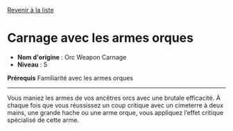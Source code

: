 [Revenir à la liste](list.md)

# Carnage avec les armes orques

 * **Nom d'origine** : Orc Weapon Carnage
 * **Niveau** : 5


<p><strong>Prérequis</strong> Familiarité avec les armes orques</p>
<hr>
<p>Vous maniez les armes de vos ancêtres orcs avec une brutale efficacité. À chaque fois que vous réussissez un coup critique avec un cimeterre à deux mains, une grande hache ou une arme orque, vous appliquez l’effet critique spécialisé de cette arme.</p>